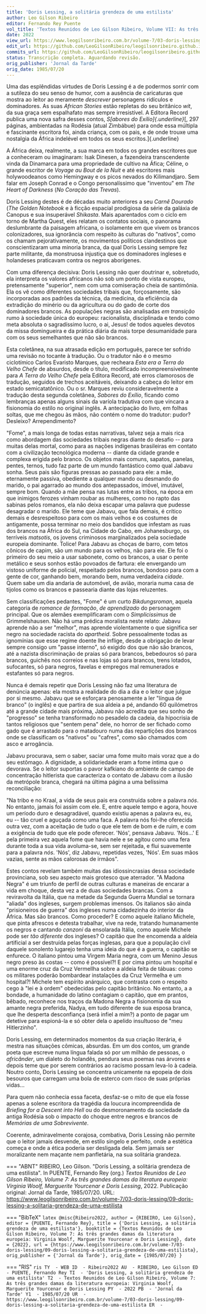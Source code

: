 ```yaml
---
title: 'Doris Lessing, a solitária grendeza de uma estilista'
author: Leo Gilson Ribeiro
editor: Fernando Rey Puente
vol_title: 'Textos Reunidos de Leo Gilson Ribeiro, Volume VII: As três grandes damas da literatura europeia: Virginia Woolf, Marguerite Yourcenar e Doris Lessing'
date: 2022
view_url: https://www.leogilsonribeiro.com.br/volume-7/03-doris-lessing/09-doris-lessing-a-solitaria-grendeza-de-uma-estilista
edit_url: https://github.com/LeoGilsonRibeiro/leogilsonribeiro.github.io/edit/main/docs/markdown/volume-7/03-doris-lessing/09-doris-lessing-a-solitaria-grendeza-de-uma-estilista.md
commits_url: https://github.com/LeoGilsonRibeiro/leogilsonribeiro.github.io/commits/main/docs/markdown/volume-7/03-doris-lessing/09-doris-lessing-a-solitaria-grendeza-de-uma-estilista.md
status: Transcrição completa. Aguardando revisão.
orig_publisher: 'Jornal da Tarde'
orig_date: 1985/07/20
---
```


Uma das esplêndidas virtudes de Doris Lessing é a de podermos sorrir com a sutileza do seu senso de humor, com a ausência de caricaturas que mostra ao leitor ao meramente *descrever* personagens ridículos e dominadores. As suas *African Stories* estão repletas do seu britânico *wit*, da sua graça sem espalhafato mas sempre irresistível. A Editora Record publica uma nova safra desses contos, *S[abores do Exílio]{.underline}*[, 297 páginas, ambientadas na Rodésia (atual Zimbábue) para onde essa múltipla e fascinante escritora foi, ainda criança, com os pais, e de onde trouxe uma nostalgia da África indelével em todos os seus escritos.]{.underline}

A África deixa, realmente, a sua marca em todos os grandes escritores que a conheceram ou imaginaram: Isak Dinesen, a fazendeira transcendente vinda da Dinamarca para uma propriedade de cultivo na Áfica; Céline, o grande escritor de *Voyage au Bout de la Nuit* e até escritores mais holywoodeanos como Hemingway e os picos nevados do Kilimandjaro. Sem falar em Joseph Conrad e o Congo personalíssimo que "inventou" em *The Heart of Darkness* (*No Coração das Trevas*).

Doris Lessing destes é de décadas muito anteriores a seu *Carnê Dourado* (*The Golden Notebook* e à ficção espacial prodigiosa da série da galáxia de Canopus e sua insuperável *Shikasta*. Mais aparentados com o ciclo em torno de Martha Quest, eles relatam os contatos sociais, o panorama deslumbrante da paisagem africana, o isolamente em que vivem os brancos colonizadores, sua ignorância com respeito às culturas do "nativos", como os chamam pejorativamente, os movimentos políticos clandestinos que conscientizaram uma minoria branca, da qual Doris Lessing sempre fez parte militante, da monstruosa injustiça que os dominadores ingleses e holandeses praticavam contra os negros aborígenes.

Com uma diferença decisiva: Doris Lessing não quer doutrinar e, sobretudo, ela interpreta os valores africanos não sob um ponto de vista europeu, pretensamente "superior", nem com uma comiseração cheia de santimônia. Ela os vê como diferentes sociedades tribais que, forçosamente, são incorporadas aos padrões da técnica, da medicina, da eficiência da extradição do minério ou da agricultura ou do gado de corte dos dominadores brancos. As populações negras são analisadas *em transição* rumo à sociedade única do europeu: racionalista, disciplinada e tendo como meta absoluta o sagradíssimo lucro, o ai, Jesus! de todos aqueles devotos da missa domingueira e da prática diária da mais torpe desumanidade para com os seus semelhantes que não são brancos.

Esta coletânea, na sua atrasada edição em português, parece ter sofrido uma revisão no tocante à tradução. Ou o tradutor não é o mesmo ciclotímico Carlos Evaristo Marques, que recheara *Esta era a Terra do Velho Chefe* de absurdos, desde o título, modificado incompreensivelmente para *A Terra do Velho Chefe* pela Editora Record, até erros clamorosos de tradução, seguidos de trechos aceitáveis, deixando a cabeça do leitor em estado semicatatônico. Ou o sr. Marques reviu consideravelmente a tradução desta segunda coletânea, *Sabores do Exílio*, ficando como lembranças apenas alguns sinais da varíola tradutiva com que vincara a fisionomia do estilo no original inglês. A antecipação do livro, em folhas soltas, que me chegou às mãos, não contém o nome do tradutor: pudor? Desleixo? Arrependimento?

"Fome", a mais longa de todas estas narrativas, talvez seja a mais rica como abordagem das sociedades tribais negras diante do desafio -- para muitas delas mortal, como para as nações indígenas brasileiras em contato com a civilização tecnológica moderna -- diante da cidade grande e complexa erigida pelo branco. Os objetos mais comuns, sapatos, panelas, pentes, ternos, tudo faz parte de um mundo fantástico como qual Jabavu sonha. Seus pais são figuras pressas ao passado para ele: a mãe, eternamente passiva, obediente a qualquer mando ou desmando do marido, o pai agarrado ao mundo dos antepassados, imóvel, imutável, sempre bom. Quando a mãe pensa nas lutas entre as tribos, na época em que inimigos ferozes vinham roubar as mulheres, como no rapto das sabinas pelos romanos, ela não deixa escapar uma palavra que pudesse desagradar o marido. Ele teme que Jabavu, que fala demais, é crítico demais e desrespeitoso para com os mais velhos e os costumes de antigamente, possa terminar no meio dos bandidos que infestam as ruas dos brancos na África do Sul, na Cidade do Cabo, em Johanesburgo, os terríveis *matsotis*, os jovens criminosos marginalizados pela sociedade europeia dominante. Tolice! Para Jabavu as choças de barro, com tetos cônicos de capim, são um mundo para os velhos, não para ele. Ele foi o primeiro do seu meio a usar sabonete, como os brancos, a usar o pente metálico e seus sonhos estão povoados de fartura: ele envergando um vistoso uniforme de policial, respeitado pelos brancos, bondoso para com a gente de cor, ganhando bem, morando bem, numa verdadeira *cidade*. Quem sabe um dia andaria de automóvel, de avião, moraria numa casa de tijolos como os brancos e passearia diante das lojas reluzentes.

Sem classificações pedantes, "Fome" é um curto *Bikdungsroman*, aquela categoria de *romance de formação*, *de aprendizado* do personagem principal. Que os alemães exemplificaram com o *Simplicissimus* de Grimmelshausen. Não há uma prédica moralista neste relato: Jabavu aprende não a ser "melhor", mas aprende violentamente o que significa ser negro na sociedade racista do *apartheid*. Sobre pessoalmente todas as ignomínias que esse regime doente lhe inflige, desde a obrigação de levar sempre consigo um "passe interno", só exigido dos que não são brancos, até a nazista discriminação de praias só para brancos, bebedouros só para brancos, guichês nos correios e nas lojas só para brancos, trens lotados, sufocantes, só para negros, favelas e empregos mal remunerados e estafantes só para negros.

Nunca é demais repetir que Doris Lessing não faz uma literatura de denúncia apenas: ela mostra a realidade do dia a dia e o leitor que julgue por si mesmo. Jabavu que se esforçara penosamente a ler "língua de branco" (o inglês) e que partira de sua aldeia a pé, andando 60 quilómetros até a grande cidade mais próxima, Jabavu não acredita que seu sonho de "progresso" se tenha transformado no pesadelo da cadeia, da hipocrisia de tantos religiosos que "sentem pena" dele, no horror de ser fichado como gado que é arrastado para o matadouro numa das repartições dos brancos onde se classificam os "nativos" ou "cafres", como são chamados com asco e arrogância.

Jabavu procurava, sem o saber, saciar uma fome muito mais voraz que a do seu estômago. A dignidade, a solidariedade eram a fome íntima que o devorava. Se o leitor suportas o pavor kafkiano do ambiente de campo de concentração hitlerista que caracteriza o contato de Jabavu com a ilusão da metrópole branca, chegará na última página a uma belíssima reconciliação:

\"Na tribo e no Kraal, a vida de seus pais era construída sobre a palavra *nós*. No entanto, jamais foi assim com ele. E, entre aquele tempo e agora, houve um período duro e desagradável, quando existiu apenas a palavra eu, eu, eu -- tão cruel e aguçada como uma faca. A palavra nós foi-lhe oferecida outra vez, com a aceitação de tudo o que ele tem de bom e de ruim, e com a exigência de tudo que ele pode oferecer. 'Nós', pensava Jabavu. 'Nós\...' E pela primeira vez aquela fome que havia nele e se agitou como uma fera durante toda a sua vida avoluma-se, sem ser rejeitada, e flui suavemente para a palavra *nós*. 'Nós', diz Jabavu, repetidas vezes, 'Nós'. Em suas mãos vazias, sente as mãos calorosas de irmãos".

Estes contos revelam também muitas das idiossincrasias dessa sociedade provinciana, sob seu aspecto mais grotesco que aterrador. "A Madona Negra" é um triunfo de perfil de outras culturas e maneiras de encarar a vida em choque, desta vez a de duas sociedades brancas. Com a reviravolta da Itália, que na metade da Segunda Guerra Mundial se tornara "aliada" dos ingleses, surgem problemas imensos. Os italianos são ainda "prisioneiros de guerra" dos ingleses numa cidadezinha do interior da África. Mas são brancos. Como proceder? E como aquele italiano Michele, que pinta afrescos e detesta trabalhar, vive na rede, tratando humanamente os negros e cantando *canzoni* da ensolarada Itália, como aquele Michele pode ser *tão diferente* dos ingleses? O capitão que lhe encomenda a aldeia artificial a ser destruída pelas forças inglesas, para que a população civil daquele sonolento lugarejo tenha uma ideia do que é a guerra, o capitão se enfurece. O italiano pintou uma Virgem Maria negra, com um Menino Jesus negro preso às costas -- como é possível?! E por cima pintou um hospital e uma enorme cruz da Cruz Vermellha sobre a aldeia feita de tábuas: como os militares poderão bombardear instalações da Cruz Vermelha e um hospital?! Michele tem espírito anárquico, que contrasta com o respeito cego à "lei e à ordem" obedecidas pelo capitão britânico. No entanto, a a bondade, a humanidade do latino contagiam o capitão, que em prantos, bêbado, reconhece nos traços da Madona Negra a fisionomia da sua amante negra preferida, Nadya, em tudo diferente de sua esposa branca, que lhe desperta desconfiança (será infiel a mim?) a ponto de pagar um detetive para espioná-la e só obter dela o apelido insultuoso de "meu Hitlerzinho".

Doris Lessing, em determinados momentos da sua criação literária, é mestra nas situações cômicas, absurdas. Em um dos contos, um grande poeta que escreve numa língua falada só por um milhão de pessoas, o *africânder*, um dialeto do holandês, pendura seus poemas nas árvores e depois teme que por serem contrários ao racismo possam leva-lo à cadeia. Noutro conto, Doris Lessing se concentra unicamente na epopeia de dois besouros que carregam uma bola de esterco com risco de suas próprias vidas\...

Para quem não conhecia essa faceta, desfaz-se o mito de que ela fosse apenas a solene escritora da tragédia da loucura incompreendida de *Briefing for a Descent into Hell* ou do desmoronamento da sociedade da antiga Rodésia sob o impacto do choque entre negros e brancos de *Memórias de uma Sobrevivente*.

Coerente, admiravelmente corajosa, combativa, Doris Lessing não permite que o leitor jamais desvende, em estilo singelo e perfeito, onde a estética começa e onde a ética poderia ser desligada dela. Sem jamais ser moralizante nem maçante nem panfletária, na sua solitária grandeza.


=== "ABNT"
    RIBEIRO, Leo Gilson. "Doris Lessing, a solitária grendeza de uma estilista". In PUENTE, Fernando Rey (org.) <em>Textos Reunidos de Leo Gilson Ribeiro, Volume 7: As três grandes damas da literatura europeia: Virginia Woolf, Marguerite Yourcenar e Doris Lessing</em>, 2022. Publicação original: Jornal da Tarde, 1985/07/20. URL: <a href="stable_url">https://www.leogilsonribeiro.com.br/volume-7/03-doris-lessing/09-doris-lessing-a-solitaria-grendeza-de-uma-estilista</a>

=== "BibTeX"
    ```latex
    @misc{Ribeiro2022,
    author = {RIBEIRO, Leo Gilson},
    editor = {PUENTE, Fernando Rey},
    title = {'Doris Lessing, a solitária grendeza de uma estilista'},
    booktitle = {Textos Reunidos de Leo Gilson Ribeiro, Volume 7: As três grandes damas da literatura europeia: Virginia Woolf, Marguerite Yourcenar e Doris Lessing},
    date = {2022},
    url = {https://www.leogilsonribeiro.com.br/volume-7/03-doris-lessing/09-doris-lessing-a-solitaria-grendeza-de-uma-estilista},
    orig_publisher = {'Jornal da Tarde'},
    orig_date = {1985/07/20}
    }
    ```

=== "RIS"
    ```ris
    TY  - WEB
    ID  - Ribeiro2022
    AU  - RIBEIRO, Leo Gilson
    ED  - PUENTE, Fernando Rey
    TI  - 'Doris Lessing, a solitária grendeza de uma estilista'
    T2  - Textos Reunidos de Leo Gilson Ribeiro, Volume 7: As três grandes damas da literatura europeia: Virginia Woolf, Marguerite Yourcenar e Doris Lessing
    PY  - 2022
    PB  - 'Jornal da Tarde'
    Y1  - 1985/07/20
    UR  - https://www.leogilsonribeiro.com.br/volume-7/03-doris-lessing/09-doris-lessing-a-solitaria-grendeza-de-uma-estilista
    ER  - 
    ```
